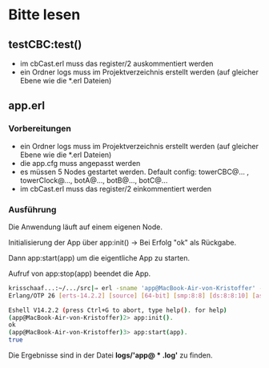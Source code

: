 # Bitte lesen

## testCBC:test()

- im cbCast.erl muss das register/2 auskommentiert werden
- ein Ordner logs muss im Projektverzeichnis erstellt werden (auf gleicher Ebene wie die *.erl Dateien)

## app.erl

### Vorbereitungen

- ein Ordner logs muss im Projektverzeichnis erstellt werden (auf gleicher Ebene wie die *.erl Dateien)
- die app.cfg muss angepasst werden
- es müssen 5 Nodes gestartet werden. Default config: towerCBC@... , towerClock@..., botA@..., botB@..., botC@...
- im cbCast.erl muss das register/2 einkommentiert werden

### Ausführung

Die Anwendung läuft auf einem eigenen Node.

Initialisierung der App über app:init() -> Bei Erfolg "ok" als Rückgabe.

Dann app:start(app) um die eigentliche App zu starten. 

Aufruf von app:stop(app) beendet die App.

```bash
krisschaaf...:~/.../src|⇒ erl -sname 'app@MacBook-Air-von-Kristoffer' -setcookie zumsl
Erlang/OTP 26 [erts-14.2.2] [source] [64-bit] [smp:8:8] [ds:8:8:10] [async-threads:1] [jit] [dtrace]

Eshell V14.2.2 (press Ctrl+G to abort, type help(). for help)
(app@MacBook-Air-von-Kristoffer)2> app:init().
ok
(app@MacBook-Air-von-Kristoffer)3> app:start(app).
true
```

Die Ergebnisse sind in der Datei <b>logs/'app@ * .log'</b> zu finden.